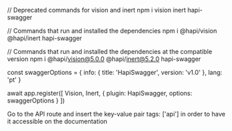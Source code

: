 // Deprecated commands for vision and inert 
npm i vision inert hapi-swagger 

// Commands that run and installed the dependencies 
npm i @hapi/vision @hapi/inert hapi-swagger 

// Commands that run and installed the dependencies at the compatible version 
npm i @hapi/vision@5.0.0 @hapi/inert@5.2.0 hapi-swagger 

const swaggerOptions = {
    info: {
        title: 'HapiSwagger', 
        version: 'v1.0'
    }, 
    lang: 'pt'
}

await app.register([
    Vision,
    Inert, 
    {
        plugin: HapiSwagger, 
        options: swaggerOptions 
    }
])

Go to the API route and insert the key-value pair tags: ['api'] in order to have it accessible on the documentation 
